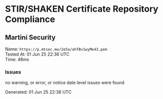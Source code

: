 # STIR/SHAKEN Certificate Repository Compliance

## Martini Security

Name: `https://p.mtsec.me/2e5a/ahfBv1wyMe43.pem`\
Tested At: 01 Jun 25 22:36 UTC\
Time: 48ms

### Issues

no warning, or error, or notice date level issues were found

Generated: 01 Jun 25 22:38 UTC